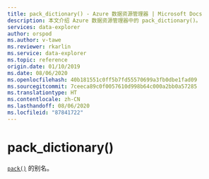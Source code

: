 ```yaml
---
title: pack_dictionary() - Azure 数据资源管理器 | Microsoft Docs
description: 本文介绍 Azure 数据资源管理器中的 pack_dictionary()。
services: data-explorer
author: orspod
ms.author: v-tawe
ms.reviewer: rkarlin
ms.service: data-explorer
ms.topic: reference
origin.date: 01/10/2019
ms.date: 08/06/2020
ms.openlocfilehash: 40b181551c0ff5b7fd55570699a3fb0dbe1fad09
ms.sourcegitcommit: 7ceeca89c0f0057610d998b64c000a2bb0a57285
ms.translationtype: HT
ms.contentlocale: zh-CN
ms.lasthandoff: 08/06/2020
ms.locfileid: "87841722"
---
```

# <a name="pack_dictionary"></a>pack_dictionary()

[`pack()`](packfunction.md) 的别名。
